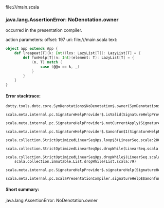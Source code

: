 file://<WORKSPACE>/main.scala
### java.lang.AssertionError: NoDenotation.owner

occurred in the presentation compiler.

action parameters:
offset: 197
uri: file://<WORKSPACE>/main.scala
text:
```scala
object app extends App {
    def lreapeat[T](k: Int)(lxs: LazyList[T]): LazyList[T] = {
        def funHelp[T](n: Int)(element: T): LazyList[T] = {
            (n, T) match {
                case (@@n == k, _)
            }
        }
    }
}


```



#### Error stacktrace:

```
dotty.tools.dotc.core.SymDenotations$NoDenotation$.owner(SymDenotations.scala:2576)
	scala.meta.internal.pc.SignatureHelpProvider$.isValid(SignatureHelpProvider.scala:83)
	scala.meta.internal.pc.SignatureHelpProvider$.notCurrentApply(SignatureHelpProvider.scala:92)
	scala.meta.internal.pc.SignatureHelpProvider$.$anonfun$1(SignatureHelpProvider.scala:48)
	scala.collection.StrictOptimizedLinearSeqOps.loop$3(LinearSeq.scala:280)
	scala.collection.StrictOptimizedLinearSeqOps.dropWhile(LinearSeq.scala:282)
	scala.collection.StrictOptimizedLinearSeqOps.dropWhile$(LinearSeq.scala:278)
	scala.collection.immutable.List.dropWhile(List.scala:79)
	scala.meta.internal.pc.SignatureHelpProvider$.signatureHelp(SignatureHelpProvider.scala:48)
	scala.meta.internal.pc.ScalaPresentationCompiler.signatureHelp$$anonfun$1(ScalaPresentationCompiler.scala:375)
```
#### Short summary: 

java.lang.AssertionError: NoDenotation.owner